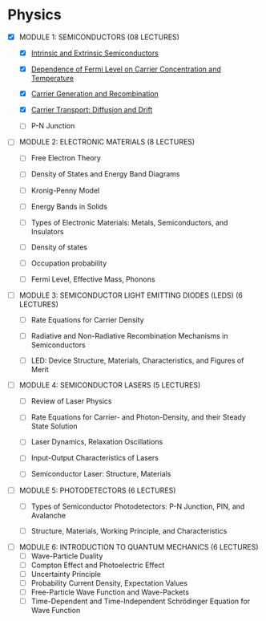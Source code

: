 # Physics

- [x] MODULE 1: SEMICONDUCTORS (08 LECTURES)
  - [x] [Intrinsic and Extrinsic Semiconductors](https://youtu.be/CXFtbpYaBXw?si=xIT6yt19uXmSPrmB)
  - [x] [Dependence of Fermi Level on Carrier Concentration and Temperature](https://youtu.be/6ShYjai83bA?si=SFT1wK6L7CLaHS8L)
  - [x] [Carrier Generation and Recombination](https://github.com/hasanraiyan/Syllabus/blob/main/B.Tech/Semester%2001/PHYSICS/Carrier-Generation-and-Recombination.md)
  - [x] [Carrier Transport: Diffusion and Drift](https://youtu.be/67QXoPW0eE0?si=gX0Wb4mHmtNBXHqf)
  - [ ] P-N Junction


- [ ] MODULE 2: ELECTRONIC MATERIALS (8 LECTURES)
  - [ ] Free Electron Theory
  - [ ] Density of States and Energy Band Diagrams
  - [ ] Kronig-Penny Model
  - [ ] Energy Bands in Solids
  - [ ] Types of Electronic Materials: Metals, Semiconductors, and Insulators
  - [ ] Density of states 
  - [ ] Occupation probability
  - [ ] Fermi Level, Effective Mass, Phonons


- [ ] MODULE 3: SEMICONDUCTOR LIGHT EMITTING DIODES (LEDS) (6 LECTURES)
  - [ ] Rate Equations for Carrier Density
  - [ ] Radiative and Non-Radiative Recombination Mechanisms in Semiconductors
  - [ ] LED: Device Structure, Materials, Characteristics, and Figures of Merit


- [ ] MODULE 4: SEMICONDUCTOR LASERS (5 LECTURES)
  - [ ] Review of Laser Physics
  - [ ] Rate Equations for Carrier- and Photon-Density, and their Steady State Solution
  - [ ] Laser Dynamics, Relaxation Oscillations
  - [ ] Input-Output Characteristics of Lasers
  - [ ] Semiconductor Laser: Structure, Materials


- [ ] MODULE 5: PHOTODETECTORS (6 LECTURES)
  - [ ] Types of Semiconductor Photodetectors: P-N Junction, PIN, and Avalanche
  - [ ] Structure, Materials, Working Principle, and Characteristics


- [ ] MODULE 6: INTRODUCTION TO QUANTUM MECHANICS (6 LECTURES)
  - [ ] Wave-Particle Duality
  - [ ] Compton Effect and Photoelectric Effect
  - [ ] Uncertainty Principle
  - [ ] Probability Current Density, Expectation Values
  - [ ] Free-Particle Wave Function and Wave-Packets
  - [ ] Time-Dependent and Time-Independent Schrödinger Equation for Wave Function
